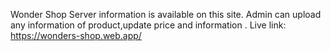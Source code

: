 Wonder Shop Server information is available on this site. Admin can upload any information of product,update price and information .
Live link: https://wonders-shop.web.app/
